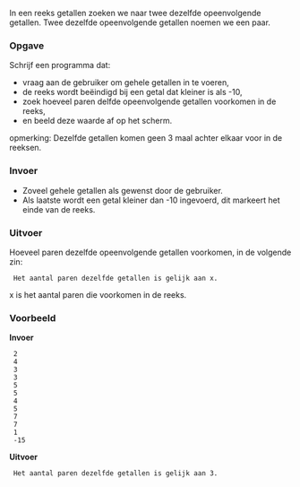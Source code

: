 In een reeks getallen zoeken we naar twee dezelfde opeenvolgende getallen. Twee dezelfde opeenvolgende getallen noemen we een paar.

### Opgave

Schrijf een programma dat:

- vraag aan de gebruiker om gehele getallen in te voeren,
- de reeks wordt beëindigd bij een getal dat kleiner is als -10,
- zoek hoeveel paren delfde opeenvolgende getallen voorkomen in de reeks,
- en beeld deze waarde af op het scherm. 

opmerking: Dezelfde getallen komen geen 3 maal achter elkaar voor in de reeksen.

### Invoer

- Zoveel gehele getallen als gewenst door de gebruiker.
- Als laatste wordt een getal kleiner dan -10 ingevoerd, dit markeert het einde van de reeks.

### Uitvoer

Hoeveel paren dezelfde opeenvolgende getallen voorkomen, in de volgende zin:

     Het aantal paren dezelfde getallen is gelijk aan x.
     
x is het aantal paren die voorkomen in de reeks.

### Voorbeeld

**Invoer**

     2
     4
     3
     3
     5
     5
     4
     5
     7
     7
     1
     -15

**Uitvoer**

     Het aantal paren dezelfde getallen is gelijk aan 3.

